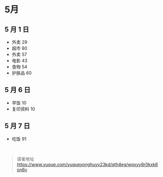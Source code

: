 # 5月
## 5 月 1 日

- 外卖 29
- 超市 80
- 外卖 57
- 电影 43
- 食物 54
- 护肤品 60

## 5 月 6 日

- 早饭 10
- 复印资料 10

## 5 月 7 日

- 吃饭 91

<br>
  
> 语雀地址 https://www.yuque.com/yuqueyonghuyv23kd/qth4eg/wqxyy8r0kxk6on6v